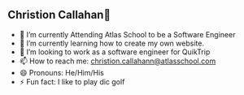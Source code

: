 ## Christion Callahan👋
- 🔭 I’m currently Attending Atlas School to be a Software Engineer
- 🌱 I’m currently learning how to create my own website.
- 👯 I’m looking to work as a software engineer for QuikTrip
- 📫 How to reach me: christion.callahann@atlasschool.com
- 😄 Pronouns: He/Him/His
- ⚡ Fun fact: I like to play dic golf
